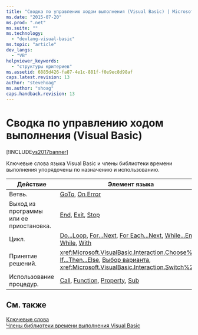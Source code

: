 ```yaml
---
title: "Сводка по управлению ходом выполнения (Visual Basic) | Microsoft Docs"
ms.date: "2015-07-20"
ms.prod: ".net"
ms.suite: ""
ms.technology: 
  - "devlang-visual-basic"
ms.topic: "article"
dev_langs: 
  - "VB"
helpviewer_keywords: 
  - "структуры критериев"
ms.assetid: 6885d426-fa87-4e1c-881f-f0e9ec8d98af
caps.latest.revision: 13
author: "stevehoag"
ms.author: "shoag"
caps.handback.revision: 13
---
```

# Сводка по управлению ходом выполнения (Visual Basic)
[!INCLUDE[vs2017banner](../../../visual-basic/includes/vs2017banner.md)]

Ключевые слова языка Visual Basic и члены библиотеки времени выполнения упорядочены по назначению и использованию.  
  
|Действие|Элемент языка|  
|--------------|-------------------|  
|Ветвь.|[GoTo](../../../visual-basic/language-reference/statements/goto-statement.md), [On Error](../../../visual-basic/language-reference/statements/on-error-statement.md)|  
|Выход из программы или ее приостановка.|[End](../../../visual-basic/language-reference/statements/end-statement.md), [Exit](../../../visual-basic/language-reference/statements/exit-statement.md), [Stop](../../../visual-basic/language-reference/statements/stop-statement.md)|  
|Цикл.|[Do...Loop](../../../visual-basic/language-reference/statements/do-loop-statement.md), [For...Next](../../../visual-basic/language-reference/statements/for-next-statement.md), [For Each...Next](../../../visual-basic/language-reference/statements/for-each-next-statement.md), [While...End While](../../../visual-basic/language-reference/statements/while-end-while-statement.md), [With](../../../visual-basic/language-reference/statements/with-end-with-statement.md)|  
|Принятие решений.|<xref:Microsoft.VisualBasic.Interaction.Choose%2A>, [If...Then...Else](../../../visual-basic/language-reference/statements/if-then-else-statement.md), [Выбор варианта](../../../visual-basic/language-reference/statements/select-case-statement.md), <xref:Microsoft.VisualBasic.Interaction.Switch%2A>|  
|Использование процедур.|[Call](../../../visual-basic/language-reference/statements/call-statement.md), [Function](../../../visual-basic/language-reference/statements/function-statement.md), [Property](../../../visual-basic/language-reference/statements/property-statement.md), [Sub](../../../visual-basic/language-reference/statements/sub-statement.md)|  
  
## См. также  
 [Ключевые слова](../../../visual-basic/language-reference/keywords/index.md)   
 [Члены библиотеки времени выполнения Visual Basic](../../../visual-basic/language-reference/runtime-library-members.md)